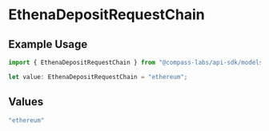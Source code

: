 # EthenaDepositRequestChain

## Example Usage

```typescript
import { EthenaDepositRequestChain } from "@compass-labs/api-sdk/models/components";

let value: EthenaDepositRequestChain = "ethereum";
```

## Values

```typescript
"ethereum"
```